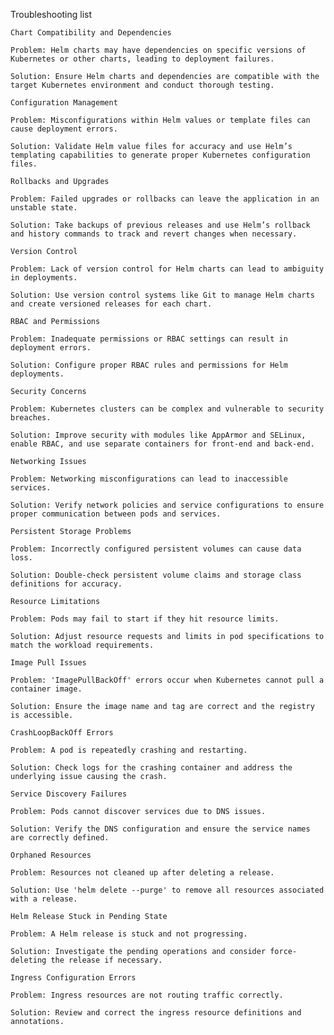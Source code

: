 Troubleshooting list

    Chart Compatibility and Dependencies

    Problem: Helm charts may have dependencies on specific versions of Kubernetes or other charts, leading to deployment failures.

    Solution: Ensure Helm charts and dependencies are compatible with the target Kubernetes environment and conduct thorough testing.

    Configuration Management

    Problem: Misconfigurations within Helm values or template files can cause deployment errors.

    Solution: Validate Helm value files for accuracy and use Helm’s templating capabilities to generate proper Kubernetes configuration files.

    Rollbacks and Upgrades

    Problem: Failed upgrades or rollbacks can leave the application in an unstable state.

    Solution: Take backups of previous releases and use Helm’s rollback and history commands to track and revert changes when necessary.

    Version Control

    Problem: Lack of version control for Helm charts can lead to ambiguity in deployments.

    Solution: Use version control systems like Git to manage Helm charts and create versioned releases for each chart.

    RBAC and Permissions

    Problem: Inadequate permissions or RBAC settings can result in deployment errors.

    Solution: Configure proper RBAC rules and permissions for Helm deployments.

    Security Concerns

    Problem: Kubernetes clusters can be complex and vulnerable to security breaches.

    Solution: Improve security with modules like AppArmor and SELinux, enable RBAC, and use separate containers for front-end and back-end.

    Networking Issues

    Problem: Networking misconfigurations can lead to inaccessible services.

    Solution: Verify network policies and service configurations to ensure proper communication between pods and services.

    Persistent Storage Problems

    Problem: Incorrectly configured persistent volumes can cause data loss.

    Solution: Double-check persistent volume claims and storage class definitions for accuracy.

    Resource Limitations

    Problem: Pods may fail to start if they hit resource limits.

    Solution: Adjust resource requests and limits in pod specifications to match the workload requirements.

    Image Pull Issues

    Problem: 'ImagePullBackOff' errors occur when Kubernetes cannot pull a container image.

    Solution: Ensure the image name and tag are correct and the registry is accessible.

    CrashLoopBackOff Errors

    Problem: A pod is repeatedly crashing and restarting.

    Solution: Check logs for the crashing container and address the underlying issue causing the crash.

    Service Discovery Failures

    Problem: Pods cannot discover services due to DNS issues.

    Solution: Verify the DNS configuration and ensure the service names are correctly defined.

    Orphaned Resources

    Problem: Resources not cleaned up after deleting a release.

    Solution: Use 'helm delete --purge' to remove all resources associated with a release.

    Helm Release Stuck in Pending State

    Problem: A Helm release is stuck and not progressing.

    Solution: Investigate the pending operations and consider force-deleting the release if necessary.

    Ingress Configuration Errors

    Problem: Ingress resources are not routing traffic correctly.

    Solution: Review and correct the ingress resource definitions and annotations.